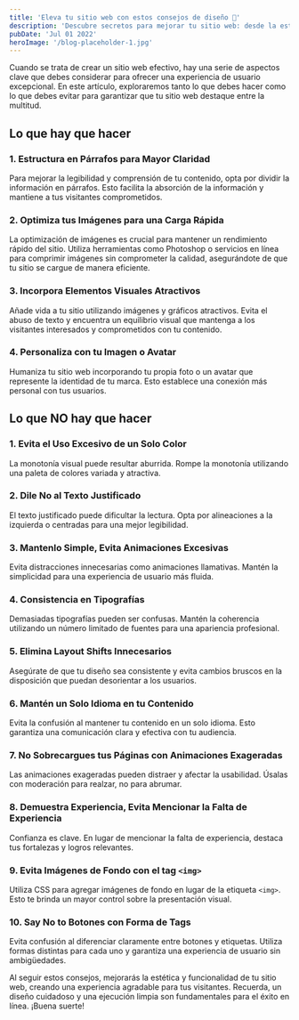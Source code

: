 ```yaml
---
title: 'Eleva tu sitio web con estos consejos de diseño 🚀'
description: 'Descubre secretos para mejorar tu sitio web: desde la estructura hasta la personalización. Evita errores comunes y destaca con un diseño atractivo.'
pubDate: 'Jul 01 2022'
heroImage: '/blog-placeholder-1.jpg'
---
```


Cuando se trata de crear un sitio web efectivo, hay una serie de aspectos clave que debes considerar para ofrecer una experiencia de usuario excepcional. En este artículo, exploraremos tanto lo que debes hacer como lo que debes evitar para garantizar que tu sitio web destaque entre la multitud.

## Lo que hay que hacer

### 1. Estructura en Párrafos para Mayor Claridad

Para mejorar la legibilidad y comprensión de tu contenido, opta por dividir la información en párrafos. Esto facilita la absorción de la información y mantiene a tus visitantes comprometidos.

### 2. Optimiza tus Imágenes para una Carga Rápida

La optimización de imágenes es crucial para mantener un rendimiento rápido del sitio. Utiliza herramientas como Photoshop o servicios en línea para comprimir imágenes sin comprometer la calidad, asegurándote de que tu sitio se cargue de manera eficiente.

### 3. Incorpora Elementos Visuales Atractivos

Añade vida a tu sitio utilizando imágenes y gráficos atractivos. Evita el abuso de texto y encuentra un equilibrio visual que mantenga a los visitantes interesados y comprometidos con tu contenido.

### 4. Personaliza con tu Imagen o Avatar

Humaniza tu sitio web incorporando tu propia foto o un avatar que represente la identidad de tu marca. Esto establece una conexión más personal con tus usuarios.

## Lo que NO hay que hacer

### 1. Evita el Uso Excesivo de un Solo Color

La monotonía visual puede resultar aburrida. Rompe la monotonía utilizando una paleta de colores variada y atractiva.

### 2. Dile No al Texto Justificado

El texto justificado puede dificultar la lectura. Opta por alineaciones a la izquierda o centradas para una mejor legibilidad.

### 3. Mantenlo Simple, Evita Animaciones Excesivas

Evita distracciones innecesarias como animaciones llamativas. Mantén la simplicidad para una experiencia de usuario más fluida.

### 4. Consistencia en Tipografías

Demasiadas tipografías pueden ser confusas. Mantén la coherencia utilizando un número limitado de fuentes para una apariencia profesional.

### 5. Elimina Layout Shifts Innecesarios

Asegúrate de que tu diseño sea consistente y evita cambios bruscos en la disposición que puedan desorientar a los usuarios.

### 6. Mantén un Solo Idioma en tu Contenido

Evita la confusión al mantener tu contenido en un solo idioma. Esto garantiza una comunicación clara y efectiva con tu audiencia.

### 7. No Sobrecargues tus Páginas con Animaciones Exageradas

Las animaciones exageradas pueden distraer y afectar la usabilidad. Úsalas con moderación para realzar, no para abrumar.

### 8. Demuestra Experiencia, Evita Mencionar la Falta de Experiencia

Confianza es clave. En lugar de mencionar la falta de experiencia, destaca tus fortalezas y logros relevantes.

### 9. Evita Imágenes de Fondo con el tag `<img>`

Utiliza CSS para agregar imágenes de fondo en lugar de la etiqueta `<img>`. Esto te brinda un mayor control sobre la presentación visual.

### 10. Say No to Botones con Forma de Tags

Evita confusión al diferenciar claramente entre botones y etiquetas. Utiliza formas distintas para cada uno y garantiza una experiencia de usuario sin ambigüedades.

Al seguir estos consejos, mejorarás la estética y funcionalidad de tu sitio web, creando una experiencia agradable para tus visitantes. Recuerda, un diseño cuidadoso y una ejecución limpia son fundamentales para el éxito en línea. ¡Buena suerte!
